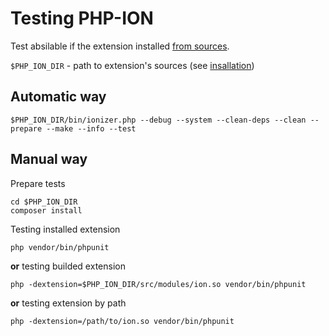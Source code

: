 Testing PHP-ION
=======

Test absilable if the extension installed [from sources](./install.md#build-from-source).

`$PHP_ION_DIR` - path to extension's sources (see [insallation](./install.md#build-from-source))


## Automatic way

```
$PHP_ION_DIR/bin/ionizer.php --debug --system --clean-deps --clean --prepare --make --info --test
```

## Manual way

Prepare tests
```
cd $PHP_ION_DIR
composer install
```

Testing installed extension
```
php vendor/bin/phpunit
```

**or** testing builded extension
```
php -dextension=$PHP_ION_DIR/src/modules/ion.so vendor/bin/phpunit
```

**or** testing extension by path
```
php -dextension=/path/to/ion.so vendor/bin/phpunit
```
